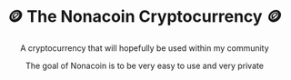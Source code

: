 <div align="center">
    <h1>🪙 The Nonacoin Cryptocurrency 🪙</h1>
</div>

<div align="center">
    <p>A cryptocurrency that will hopefully be used within my community</p>
    <p>The goal of Nonacoin is to be very easy to use and very private</p>
</div>

